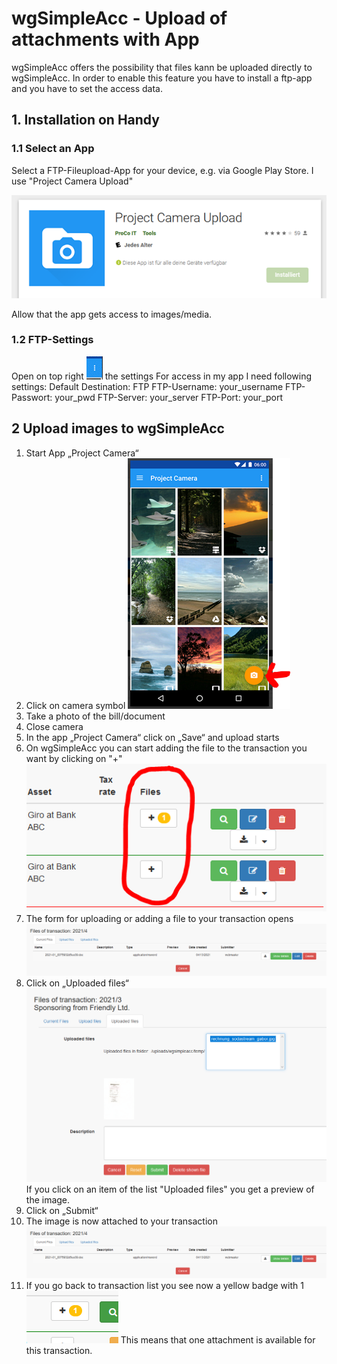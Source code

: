 # wgSimpleAcc - Upload of attachments with App

wgSimpleAcc offers the possibility that files kann be uploaded directly to wgSimpleAcc. In order to enable this feature you have to install a ftp-app and you have to set the access data.

## 1. Installation on Handy
### 1.1 Select an App
Select a FTP-Fileupload-App for your device, e.g. via Google Play Store.
I use "Project Camera Upload"

![Upload files](../../.gitbook/assets/en/appupload_1.png)

Allow that the app gets access to images/media.

### 1.2 FTP-Settings
Open on top right ![Upload von Anlagen](../../.gitbook/assets/en/appupload_2.png) the settings
For access in my app I need following settings:
Default Destination:	FTP
FTP-Username:	your_username
FTP-Passwort:	your_pwd
FTP-Server:	your_server
FTP-Port:	your_port

## 2 Upload images to wgSimpleAcc
1)	Start App „Project Camera“
2)	Click on camera symbol
      ![Upload files](../../.gitbook/assets/en/appupload_3.png)
3)	Take a photo of the bill/document
4)	Close camera
5)	In the app „Project Camera“ click on „Save“ and upload starts
6)	On wgSimpleAcc you can start adding the file to the transaction you want by clicking on "+"
      ![Upload files](../../.gitbook/assets/en/files_1.png)
7)	The form for uploading or adding a file to your transaction opens
      ![Upload files](../../.gitbook/assets/en/files_2.png)
8)	Click on „Uploaded files“
      ![Upload files](../../.gitbook/assets/en/files_4.png)
If you click on an item of the list "Uploaded files" you get a preview of the image.
9)	Click on „Submit“
10)	The image is now attached to your transaction
       ![Upload files](../../.gitbook/assets/en/files_2.png)
11)	If you go back to transaction list you see now a yellow badge with 1
       ![Upload files](../../.gitbook/assets/en/files_5.png)
This means that one attachment is available for this transaction.
       